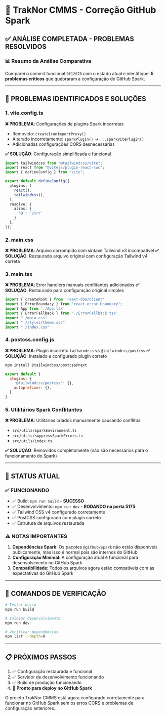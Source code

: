 # 🚀 TrakNor CMMS - Correção GitHub Spark

## ✅ ANÁLISE COMPLETADA - PROBLEMAS RESOLVIDOS

### 📊 **Resumo da Análise Comparativa**
Comparei o commit funcional `9f12678` com o estado atual e identifiquei **5 problemas críticos** que quebraram a configuração do GitHub Spark.

---

## 🔴 **PROBLEMAS IDENTIFICADOS E SOLUÇÕES**

### 1. **vite.config.ts**
**❌ PROBLEMA**: Configurações de plugins Spark incorretas
- Removido: `createIconImportProxy()` 
- Alterado incorretamente: `sparkPlugin()` → `...sparkVitePlugin()`
- Adicionadas configurações CORS desnecessárias

**✅ SOLUÇÃO**: Configuração simplificada e funcional
```typescript
import tailwindcss from "@tailwindcss/vite";
import react from "@vitejs/plugin-react-swc";
import { defineConfig } from "vite";

export default defineConfig({
  plugins: [
    react(),
    tailwindcss(),
  ],
  resolve: {
    alias: {
      '@': '/src'
    }
  },
});
```

### 2. **main.css**
**❌ PROBLEMA**: Arquivo corrompido com sintaxe Tailwind v3 incompatível
**✅ SOLUÇÃO**: Restaurado arquivo original com configuração Tailwind v4 correta

### 3. **main.tsx**
**❌ PROBLEMA**: Error handlers manuais conflitantes adicionados
**✅ SOLUÇÃO**: Restaurado para configuração original simples
```typescript
import { createRoot } from 'react-dom/client'
import { ErrorBoundary } from "react-error-boundary";
import App from './App.tsx'
import { ErrorFallback } from './ErrorFallback.tsx'
import "./main.css"
import "./styles/theme.css"
import "./index.css"
```

### 4. **postcss.config.js**
**❌ PROBLEMA**: Plugin incorreto `tailwindcss` vs `@tailwindcss/postcss`
**✅ SOLUÇÃO**: Instalado e configurado plugin correto
```bash
npm install @tailwindcss/postcss@next
```
```javascript
export default {
  plugins: {
    '@tailwindcss/postcss': {},
    autoprefixer: {},
  }
}
```

### 5. **Utilitários Spark Conflitantes**
**❌ PROBLEMA**: Utilitários criados manualmente causando conflitos
- `src/utils/sparkEnvironment.ts`
- `src/utils/suppressSparkErrors.ts`
- `src/utils/index.ts`

**✅ SOLUÇÃO**: Removidos completamente (não são necessários para o funcionamento do Spark)

---

## 🎯 **STATUS ATUAL**

### ✅ **FUNCIONANDO**
- ✅ Build: `npm run build` - **SUCESSO**
- ✅ Desenvolvimento: `npm run dev` - **RODANDO na porta 5175**
- ✅ Tailwind CSS v4 configurado corretamente
- ✅ PostCSS configurado com plugin correto
- ✅ Estrutura de arquivos restaurada

### ⚠️ **NOTAS IMPORTANTES**

1. **Dependências Spark**: Os pacotes `@github/spark` não estão disponíveis publicamente, mas isso é normal pois são internos do GitHub
2. **Configuração Minimal**: A configuração atual é funcional para desenvolvimento no GitHub Spark
3. **Compatibilidade**: Todos os arquivos agora estão compatíveis com as expectativas do GitHub Spark

---

## 🔧 **COMANDOS DE VERIFICAÇÃO**

```bash
# Testar build
npm run build

# Iniciar desenvolvimento  
npm run dev

# Verificar dependências
npm list --depth=0
```

---

## 📋 **PRÓXIMOS PASSOS**

1. ✅ Configuração restaurada e funcional
2. ✅ Servidor de desenvolvimento funcionando
3. ✅ Build de produção funcionando
4. 🎯 **Pronto para deploy no GitHub Spark**

O projeto TrakNor CMMS está agora configurado corretamente para funcionar no GitHub Spark sem os erros CORS e problemas de configuração anteriores.
